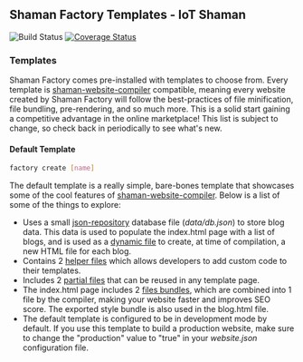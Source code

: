## Shaman Factory Templates - IoT Shaman

![Build Status](https://travis-ci.org/iotshaman/shaman-factory.svg?branch=master) [![Coverage Status](https://coveralls.io/repos/github/iotshaman/shaman-factory/badge.svg?branch=master)](https://coveralls.io/github/iotshaman/shaman-factory?branch=master)

### Templates

Shaman Factory comes pre-installed with templates to choose from. Every template is [shaman-website-compiler](https://github.com/iotshaman/shaman-website-compiler) compatible, meaning every website created by Shaman Factory will follow the best-practices of file minification, file bundling, pre-rendering, and so much more. This is a solid start gaining a competitive advantage in the online marketplace! This list is subject to change, so check back in periodically to see what's new.

#### Default Template

```sh
factory create [name]
```

The default template is a really simple, bare-bones template that showcases some of the cool features of [shaman-website-compiler](https://github.com/iotshaman/shaman-website-compiler). Below is a list of some of the things to explore:

- Uses a small [json-repository](https://github.com/iotshaman/json-repository) database file (*data/db.json*) to store blog data. This data is used to populate the index.html page with a list of blogs, and is used as a [dynamic file](https://github.com/iotshaman/shaman-website-compiler#dynamic-file-configuration) to create, at time of compilation, a new HTML file for each blog.
- Contains 2 [helper files](https://github.com/iotshaman/shaman-website-compiler#handlebars-helpers) which allows developers to add custom code to their templates.
- Includes 2 [partial files](https://github.com/iotshaman/shaman-website-compiler#handlebars-partials) that can be reused in any template page.
- The index.html page includes 2 [files bundles](https://github.com/iotshaman/shaman-website-compiler#bundles), which are combined into 1 file by the compiler, making your website faster and improves SEO score. The exported style bundle is also used in the blog.html file.
- The default template is configured to be in development mode by default. If you use this template to build a production website, make sure to change the "production" value to "true" in your *website.json* configuration file. 
